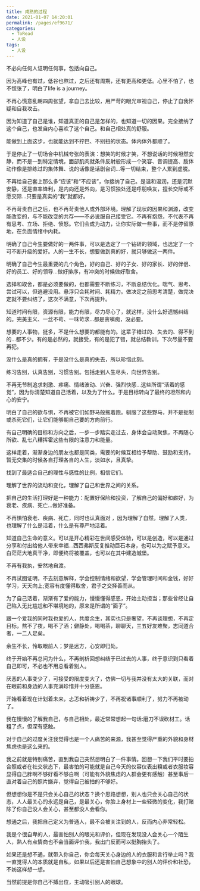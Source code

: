```yaml
---
title: 成熟的过程
date: 2021-01-07 14:20:01
permalink: /pages/ef9671/
categories:
  - ToRead
  - 人设
tags:
  - 人设
---
```




不必向任何人证明任何事，包括向自己。

因为高峰也有过，低谷也熬过，之后还有周期，还有更高和更低。心里不怕了，也不慌张了，明白了life is a journey。

不再心慌意乱朝四周张望，拿自己去比较，用严苛的眼光审视自己，停止了自我怀疑和自我攻击。

因为知道了自己是谁，知道真正的自己是怎样的，也知道一切的因果。完全接纳了这个自己，也发自内心喜欢了这个自己。和自己相处真的舒服。



能做到上面这步，也就能达到不拧巴、不别扭的状态。体内体外都顺了。



于是停止了一切场合中机械夸张的表演：想笑的时候才笑，不想说话的时候坦然安静，而不是一到特定情境，面部肌肉就条件反射般形成一个笑容、音调提高、肢体动作像是排练过的集体舞、说的话像是话剧台词…等一切结束，整个人累到虚脱。



不再给自己套上那么多“应该”和“不应该”，你接纳了自己。是温和温润，还是沉默安静，还是直率锋利，是内向还是外向，是习惯独处还是呼朋唤友，擅长交际或不愿交际…只要是真实的“我”就都好。



不再苛责自己之后，也不再苛责他人或外部环境。理解了现状的因果和渊源，改变能改变的，与不能改变的共存——不必说服自己接受它。不再有抱怨，不代表不再有思考、立场、拒绝、愤怒。它们会成为动力，让你实际做一些事，而不是停留原地，在负面情绪中内耗。

明确了自己今生要做好的一两件事，可以是选定了一个钻研的领域，也选定了一个可不断升级的爱好。人的一生不长，想要做到真的好，就只够做这一两件。

明确了自己今生最重要的几个角色，好的自己、好的子女、好的家长、好的伴侣、好的员工、好的领导…做好排序，有冲突的时候做好取舍。

选择和取舍，都是必须要做的，也都需要不断练习，不断总结优化。喘气、思考、尝试可以，但逃避没用。悬浮只会耗时间、耗精力。做决定之前思考清楚，做完决定就不要纠结了，这次不满意，下次再提升。

知道时间有限，资源有限，能力有限，尽力尽心了，就这样，没什么好遗憾纠结的。完美主义、一丝不苟、一味苛求…都是贪嗔痴，没必要。

想要的人事物，挺多，不是什么想要的都能有的。这辈子错过的、失去的、得不到的…都不少。有的是必然的，就接受，有的是犯了错，就总结教训，下次尽量不要再犯。

没什么是真的拥有，于是没什么是真的失去，所以珍惜此刻。

练习告别，认真告别，习惯告别。包括走到人生尽头，向世界告别。

不再无节制追求刺激、疼痛、情绪波动、兴奋、强烈快感…这些所谓“活着的感觉”，因为你清楚知道自己活着，以及为了什么。于是目标转向了最终的坦然和内心的安宁。

明白了自己的欲与惧，不再被它们如野马般拖着跑。驯服了这些野马，并不是扼制或杀死它们，让它们能够朝自己要的方向前行。

有自己明确的目标和方向之后，一步一步踏实走过去，身体会自动聚焦，不再随心所欲、乱七八糟挥霍这些有限的注意力和能量。

这样走着，渐渐身边的朋友也都是同类，需要的时候互相给予帮助、鼓励和支持，暂无交集的时候各自打理各自的人生，淡如水，且真挚。

找到了最适合自己的理性与感性的比例，相信它们。

理解了世界的流动和变化，理解了自己和世界之间的关系。

把自己的生活打理好是一种能力：配置好保险和投资，了解自己的偏好和癖好，为衰老、疾病、死亡…做好准备。

不再惧怕衰老、疾病、死亡，同时也认真面对 ，因为理解了自然，理解了人类，也理解了什么是活着，什么是有尊严地活着。

知道自己生命的意义。可以是开心精彩在世间感受体验，可以是创造，可以是通过分享和付出给他人带来幸福…西西弗斯反复推动巨石本身，也可以为之赋予意义。白茫茫大地真干净，即便终将被覆盖，也可以在其中建造城堡。

不再有我执，安然地自渡。



不再试图证明，不去刻意解释，学会控制情绪和欲望，学会管理时间和金钱，好好学习，天天向上;宽容有度懂得取舍，君子之交择善而从。



为了自己活着，渐渐有了爱的能力，慢慢懂得感恩，开始主动担当；那些曾经让自己陷入无比尴尬和不堪境地的，原来是所谓的“面子”。



跟一个爱我的同时我也爱的人，共度余生，其实也只是奢望，不再谈理想，不再定目标，熬不了夜，喝不了酒；僻静处，喝喝茶，聊聊天，三五好友难聚，志同道合者，一二人足矣。



余生不长，怜取眼前人；梦是远方，心安即归处。

终于开始不再总问为什么，不再剖析回想纠结于已过去的人事，终于意识到只看着自己即可，不必也不用总看着别人。

厌恶的人事变少了，可接受的限度变大了，仿佛一切与我并没有太大的关联，而对在眼前和身边的人事充满珍惜并十分感恩。

开始看着现在计划着未来，忐忑和祈祷少了，不再祝诸事顺利了，努力不再被动了。

我在慢慢的了解我自己，与自己相处，最近常常想起一句话:磨刀不误砍材工。话粗了点，但深有感触。

对于自己的过度关注我觉得也是一个人痛苦的来源，我甚至觉得严重的外貌和身材焦虑也是这么来的。

我之前就是特别痛苦，直到我自己突然想明白了一件事情。回想一下我们平时要拍合照或者在社交状态下，最害怕的可能就是自己今天的仪容仪表出糗或者衣服妆容显得自己胖啊不够好看不够白啊（可能有外貌焦虑的人群会更有感触）甚至事后一直对着自己的照片嫌弃，觉得自己被拍的不够好。

但想想你是不是只会关心自己的状态？换个思路想想，别人也只会关心自己的状态，人人最关心的永远是自己，是最关心，你脸上身材上一些轻微的变化，我打赌除了你自己没人会关心，甚至都没人会看你。

想通之后，我把自己定义为普通人，最不会被关注到的人，反而内心非常轻松。

我是个很自卑的人，最害怕别人的眼光和评价，但现在发现没人会关心一个陌生人，熟人有点情商也不会当面评价我，我出门反而可以挺胸抬头了。

如果还是想不通，就带入你自己，你会每天关心身边的人的衣服和言行举止吗？我一直觉得人的本质就是自私，如果以后还是害怕自己想象中的别人的评价和社恐，不妨这样想一想。

当然前提是你自己不搏出位，主动吸引别人的眼球。